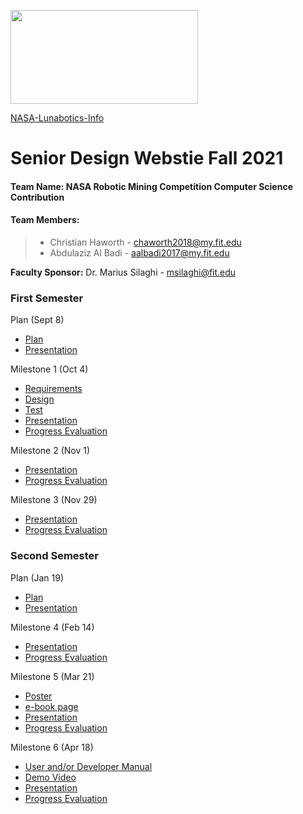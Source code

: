 <img src="https://www.nasa.gov/sites/default/files/thumbnails/image/nasa-logo-web-rgb.jpg"
     width ="300"
     height="150" />
     
[NASA-Lunabotics-Info](https://www.nasa.gov/content/lunabotics-information)
# Senior Design Webstie Fall 2021

#### **Team Name:** NASA Robotic Mining Competition Computer Science Contribution

#### Team Members:

>* Christian Haworth - chaworth2018@my.fit.edu
>* Abdulaziz Al Badi - aalbadi2017@my.fit.edu

**Faculty Sponsor:** Dr. Marius Silaghi - msilaghi@fit.edu

### First Semester

Plan (Sept 8)
* [Plan](https://drive.google.com/file/d/1_8q7mM-AACsWwGsIJsFEBiUEi4ok_QaE/view?usp=sharing)
* [Presentation](https://docs.google.com/presentation/d/1JdSLupcBhTeaAkCFKRA5VnPsDwXsxjjS/edit?usp=sharing&ouid=109925097899709774878&rtpof=true&sd=true)


Milestone 1 (Oct 4)
* [Requirements](https://docs.google.com/document/d/1pzu0VMk5pqB112BviQ9ZjfuQzv4lHs_A_5FeNchNzC8/edit?usp=sharing)
* [Design](https://docs.google.com/document/d/1JJw86_0Xgq4yMErXI_XOkI967VWaRSXoxfOLcvU-xQk/edit?usp=sharing)
* [Test](https://docs.google.com/document/d/1uuGmSTT17d-m7KtJD4fh3sV6-3Pf5d93/edit?usp=sharing&ouid=109925097899709774878&rtpof=true&sd=true)
* [Presentation](https://docs.google.com/presentation/d/1RNreUQcYFDkCLwyrRO-obXabLZfjq5ho/edit?usp=sharing&ouid=109925097899709774878&rtpof=true&sd=true)
* [Progress Evaluation](https://drive.google.com/file/d/14saIfd3R8t7eTu4E9v6WsFuztQyYhe6o/view?usp=sharing)

Milestone 2 (Nov 1)
* [Presentation](https://docs.google.com/presentation/d/1tCnLDUUATNTA00BX779tAzp4KgIftkou88k8YIOdcQo/edit?usp=sharing)
* [Progress Evaluation](https://drive.google.com/file/d/1GMDec8dOaU8PLBqWeU1Ex_ALoW_wiOAZ/view?usp=sharing)

Milestone 3 (Nov 29)
* [Presentation](https://docs.google.com/presentation/d/1ARBAIcXi8JPS8fdZl3_nFDy8NYbRSX2bpr-v6kFYFmU/edit?usp=sharing)
* [Progress Evaluation](https://drive.google.com/file/d/1YU9WYfof3olKYBcU1gs4x_I4-LCM-49e/view?usp=sharing)


### Second Semester

Plan (Jan 19)
* [Plan](https://drive.google.com/file/d/1Dkb_Q5cF4zIYno855jahdEz8f2IHtzqg/view?usp=sharing)
* [Presentation](https://docs.google.com/presentation/d/1y0e80jRHNpST9xMWSPcx4SYvctA5cYf4zoTWNcX1FdA/edit?usp=sharing)

Milestone 4 (Feb 14)
* [Presentation](https://docs.google.com/presentation/d/17hU9k96mBoX81aX92Ilpl_o5lfWGsOgyOPqHZmSnsiI/edit?usp=sharing)
* [Progress Evaluation](https://docs.google.com/document/d/1q_ydSto4OxIVbBMKAdhAGqSo8oGaI0wQFVK342OTYRk/edit?usp=sharing)

Milestone 5 (Mar 21)
* [Poster](https://docs.google.com/presentation/d/14p7yl6osKJ9mQ4zL0iuS_x-bHupPPlBK/edit?usp=sharing&ouid=109925097899709774878&rtpof=true&sd=true)
* [e-book page](https://docs.google.com/document/d/1--dDumIALGifT1pjl3s-Y3wqgm30eash8TM6rDSB8Pc/edit?usp=sharing)
* [Presentation](https://docs.google.com/presentation/d/1g5VCcTI_ppB3FBD9xuoCjN9E8MoGh4gs8MdGjcuCQns/edit?usp=sharing)
* [Progress Evaluation](https://docs.google.com/document/d/1VVEBT1A6ts9WArbd5KVSxtfv5aiZzt1xNPWn5ziLu-M/edit?usp=sharing)

Milestone 6 (Apr 18)
* [User and/or Developer Manual](url)
* [Demo Video](url)
* [Presentation](url)
* [Progress Evaluation](url)
